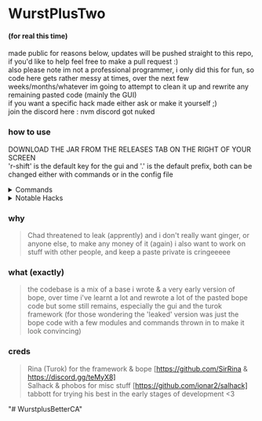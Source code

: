 # WurstPlusTwo
#### (for real this time)

made public for reasons below, updates will be pushed straight to this repo, if you'd like to help feel free to make a pull request :) <br>
also please note im not a professional programmer, i only did this for fun, so code here gets rather messy at times, over the next few weeks/months/whatever im going to attempt to clean it up and rewrite any remaining pasted code (mainly the GUI) <br>
if you want a specific hack made either ask or make it yourself ;) <br>
join the discord here : nvm discord got nuked

### how to use
DOWNLOAD THE JAR FROM THE RELEASES TAB ON THE RIGHT OF YOUR SCREEN <br>
'r-shift' is the default key for the gui and '.' is the default prefix, both can be changed either with commands or in the config file 

<details>
  <summary>Commands</summary> <br>
  Alert - toggles on & off alert message for given hack <br>
  Bind - binds a key to given hack <br>
  Config - changes the config folder being used (useful for different servers) <br>
  Drawn - toggles hack being drawn on the arraylist <br>
  Enemy - makes tab name red <br>
  EzMessage - changes the ezmessage to given string if custom mode in enabled <br>
  Friend - make tab name orange and certain modules wont target player <br>
  Help - lists commands <br>
  Prefix - changes prefix <br>
  Settings - to manualy save/load settings <br>
  Toggle - to manualy toggle hacks <br>
</details>

<details>
  <summary>Notable Hacks</summary> <br>
  Bed Aura - auto places and breaks beds on people (useful for endcrystal.me) <br>
  Auto Crystal - very good and <i>simple</i> to config, still needs work doing to though <br>
  Fucked Detector - highlights people who are in a bad hole/spot <br>
  Web Fill - holefill but for webs <br>
  Entity Mine - mine through entities <br><br>
  Everything else is fairly self explanatory <br>
</details>

### why
> Chad threatened to leak (apprently) and i don't really want ginger, or anyone else, to make any money of it (again)
> i also want to work on stuff with other people, and keep a paste private is cringeeeee

### what (exactly)
> the codebase is a mix of a base i wrote & a very early version of bope, over time i've learnt a lot and rewrote a lot of the pasted bope code but some still remains, especially the gui and the turok framework (for those wondering the 'leaked' version was just the bope code with a few modules and commands thrown in to make it look convincing)

### creds
> Rina (Turok) for the framework & bope [https://github.com/SirRina & https://discord.gg/teMyX8] <br>
> Salhack & phobos for misc stuff [https://github.com/ionar2/salhack] <br>
> tabbott for trying his best in the early stages of development <3

"# WurstplusBetterCA" 
